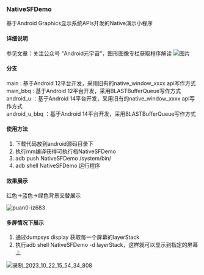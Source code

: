 ### NativeSFDemo
基于Android Graphics显示系统APIs开发的Native演示小程序

#### 详细说明
参见文章：关注公众号 "Android元宇宙"，图形图像专栏获取程序解读
![图片](https://github.com/yrzroger/NativeSFDemo/assets/18068017/e4ddc7ce-cb94-4029-847c-cdabaa5f5dcd)


#### 分支
main : 基于Android 12平台开发，采用旧有的native_window_xxxx api写作方式  
main_bbq : 基于Android 12平台开发，采用BLASTBufferQueue写作方式  
android_u ：基于Android 14平台开发，采用旧有的native_window_xxxx api写作方式  
android_u_bbq ：基于Android 14平台开发，采用BLASTBufferQueue写作方式  


#### 使用方法
1. 下载代码放到android源码目录下
2. 执行mm编译获得可执行档NativeSFDemo
3. adb push NativeSFDemo /system/bin/
4. adb shell NativeSFDemo 运行程序


#### 效果展示
红色->蓝色->绿色背景交替展示

![puan0-iz683](https://user-images.githubusercontent.com/18068017/146721508-e78d69ca-0e93-4ae6-b76a-94a7c62b5bc3.gif)

#### 多屏情况下展示
1. 通过dumpsys display 获取每一个屏幕的layerStack
2. 执行adb shell NativeSFDemo -d layerStack，这样就可以显示到指定的屏幕上

![录制_2023_10_22_15_54_34_808](https://github.com/yrzroger/NativeSFDemo/assets/18068017/2d1f0c41-7ac9-4dec-a887-c8d38b2bed7d)

